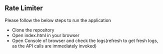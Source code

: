 ## Rate Limiter

Please follow the below steps to run the application

* Clone the repository
* Open index.html in your browser
* Open Console of browser and check the logs(refresh to get fresh logs, as the API calls are immediately invoked)
